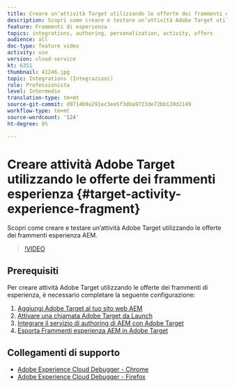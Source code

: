 ```yaml
---
title: Creare un’attività Target utilizzando le offerte dei frammenti esperienza
description: Scopri come creare e testare un’attività Adobe Target utilizzando le offerte dei frammenti esperienza AEM.
feature: Frammenti di esperienza
topics: integrations, authoring, personalization, activity, offers
audience: all
doc-type: feature video
activity: use
version: cloud-service
kt: 6351
thumbnail: 41246.jpg
topic: Integrations (Integrazioni)
role: Professionista
level: Intermedio
translation-type: tm+mt
source-git-commit: d9714b9a291ec3ee5f3dba9723de72bb120d2149
workflow-type: tm+mt
source-wordcount: '124'
ht-degree: 8%

---
```



# Creare attività Adobe Target utilizzando le offerte dei frammenti esperienza {#target-activity-experience-fragment}

Scopri come creare e testare un’attività Adobe Target utilizzando le offerte dei frammenti esperienza AEM.

>[!VIDEO](https://video.tv.adobe.com/v/41246?quality=12&learn=on)

## Prerequisiti

Per creare attività Adobe Target utilizzando le offerte dei frammenti di esperienza, è necessario completare la seguente configurazione:

1. [Aggiungi Adobe Target al tuo sito web AEM](./add-target-launch-extension.md)
1. [Attivare una chiamata Adobe Target da Launch](./load-and-fire-target.md)
1. [Integrare il servizio di authoring di AEM con Adobe Target](./setup-aem-target-cloud-service.md)
1. [Esporta Frammenti esperienza AEM in Adobe Target](./export-experience-fragment-target.md)

## Collegamenti di supporto

* [Adobe Experience Cloud Debugger - Chrome](https://chrome.google.com/webstore/detail/adobe-experience-cloud-de/ocdmogmohccmeicdhlhhgepeaijenapj)
* [Adobe Experience Cloud Debugger - Firefox](https://addons.mozilla.org/en-US/firefox/addon/adobe-experience-platform-dbg/)